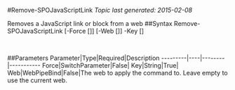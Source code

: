 #Remove-SPOJavaScriptLink
*Topic last generated: 2015-02-08*

Removes a JavaScript link or block from a web
##Syntax
    Remove-SPOJavaScriptLink [-Force [<SwitchParameter>]] [-Web [<WebPipeBind>]] -Key [<String>]

&nbsp;

##Parameters
Parameter|Type|Required|Description
---------|----|--------|-----------
Force|SwitchParameter|False|
Key|String|True|
Web|WebPipeBind|False|The web to apply the command to. Leave empty to use the current web.
